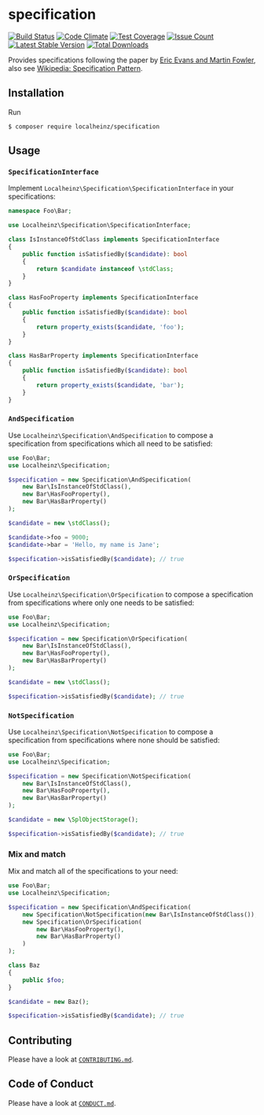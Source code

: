# specification

[![Build Status](https://travis-ci.org/localheinz/specification.svg?branch=master)](https://travis-ci.org/localheinz/specification)
[![Code Climate](https://codeclimate.com/github/localheinz/specification/badges/gpa.svg)](https://codeclimate.com/github/localheinz/specification)
[![Test Coverage](https://codeclimate.com/github/localheinz/specification/badges/coverage.svg)](https://codeclimate.com/github/localheinz/specification/coverage)
[![Issue Count](https://codeclimate.com/github/localheinz/specification/badges/issue_count.svg)](https://codeclimate.com/github/localheinz/specification)
[![Latest Stable Version](https://poser.pugx.org/localheinz/specification/v/stable)](https://packagist.org/packages/localheinz/specification)
[![Total Downloads](https://poser.pugx.org/localheinz/specification/downloads)](https://packagist.org/packages/localheinz/specification)

Provides specifications following the paper by [Eric Evans and
Martin Fowler](http://martinfowler.com/apsupp/spec.pdf), also see
[Wikipedia: Specification Pattern](https://en.wikipedia.org/wiki/Specification_pattern).

## Installation

Run

```
$ composer require localheinz/specification
```

## Usage

### `SpecificationInterface`

Implement `Localheinz\Specification\SpecificationInterface` in your specifications:

```php
namespace Foo\Bar;

use Localheinz\Specification\SpecificationInterface;

class IsInstanceOfStdClass implements SpecificationInterface
{
    public function isSatisfiedBy($candidate): bool
    {
        return $candidate instanceof \stdClass;
    }
}

class HasFooProperty implements SpecificationInterface
{
    public function isSatisfiedBy($candidate): bool
    {
        return property_exists($candidate, 'foo');
    }
}

class HasBarProperty implements SpecificationInterface
{
    public function isSatisfiedBy($candidate): bool
    {
        return property_exists($candidate, 'bar');
    }
}
```

### `AndSpecification`

Use `Localheinz\Specification\AndSpecification` to compose a specification
from specifications which all need to be satisfied:

```php
use Foo\Bar;
use Localheinz\Specification;

$specification = new Specification\AndSpecification(
    new Bar\IsInstanceOfStdClass(),
    new Bar\HasFooProperty(),
    new Bar\HasBarProperty()
);

$candidate = new \stdClass();

$candidate->foo = 9000;
$candidate->bar = 'Hello, my name is Jane';

$specification->isSatisfiedBy($candidate); // true
```

### `OrSpecification`

Use `Localheinz\Specification\OrSpecification` to compose a specification
from specifications where only one needs to be satisfied:

```php
use Foo\Bar;
use Localheinz\Specification;

$specification = new Specification\OrSpecification(
    new Bar\IsInstanceOfStdClass(),
    new Bar\HasFooProperty(),
    new Bar\HasBarProperty()
);

$candidate = new \stdClass();

$specification->isSatisfiedBy($candidate); // true
```

### `NotSpecification`

Use `Localheinz\Specification\NotSpecification` to compose a specification
from specifications where none should be satisfied:

```php
use Foo\Bar;
use Localheinz\Specification;

$specification = new Specification\NotSpecification(
    new Bar\IsInstanceOfStdClass(),
    new Bar\HasFooProperty(),
    new Bar\HasBarProperty()
);

$candidate = new \SplObjectStorage();

$specification->isSatisfiedBy($candidate); // true
```

### Mix and match

Mix and match all of the specifications to your need:

```php
use Foo\Bar;
use Localheinz\Specification;

$specification = new Specification\AndSpecification(
    new Specification\NotSpecification(new Bar\IsInstanceOfStdClass()),
    new Specification\OrSpecification(
        new Bar\HasFooProperty(),
        new Bar\HasBarProperty()
    )
);

class Baz
{
    public $foo;
}

$candidate = new Baz();

$specification->isSatisfiedBy($candidate); // true
```

## Contributing

Please have a look at [`CONTRIBUTING.md`](.github/CONTRIBUTING.md).

## Code of Conduct

Please have a look at [`CONDUCT.md`](.github/CONDUCT.md).
